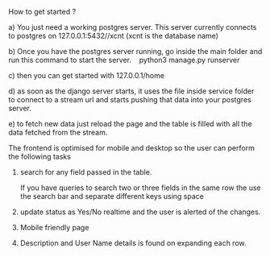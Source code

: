 How to get started ?

a) You just need a working postgres server. This server currently connects to postgres on 127.0.0.1:5432//xcnt (xcnt is the database name)

b) Once you have the postgres server running, go inside the main folder and run this command to start the server.    
python3 manage.py runserver

c) then you can get started with 127.0.0.1/home

d) as soon as the django server starts, it uses the file inside service folder to connect to a stream url and starts pushing that data into your postgres server.

e) to fetch new data just reload the page and the table is filled with all the data fetched from the stream.

The frontend is optimised for mobile and desktop so the user can perform the following tasks 

1) search for any field passed in the table. 

   If you have queries to search two or three fields in the same row the use the search bar and separate different keys using space

2) update status as Yes/No realtime and the user is alerted of the changes.

3) Mobile friendly page

4) Description and User Name details is found on expanding each row.
